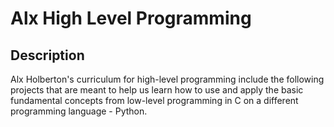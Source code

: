 # Alx High Level Programming
## Description
Alx Holberton's curriculum for high-level programming include the following projects that are meant to help us learn how to use and apply the basic fundamental concepts from low-level programming in C on a different programming language - Python.

